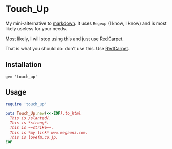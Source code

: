 
# Touch\_Up

My mini-alternative to [markdown](http://daringfireball.net/projects/markdown/syntax).
It uses `Regexp` (I know, I know)
  and is most likely useless for your needs.

Most likely, I will stop using this and
just use [RedCarpet](https://github.com/vmg/redcarpet).

That is what you should do: don't use this.
Use [RedCarpet](https://github.com/vmg/redcarpet).

## Installation

    gem 'touch_up'

## Usage


```ruby
require 'touch_up'

puts Touch_Up.new(<<-EOF).to_html
  This is /slanted/.
  This is *strong*.
  This is ~~strike~~.
  This is *my link* www.megauni.com.
  This is lovefm.co.jp.
EOF
```
